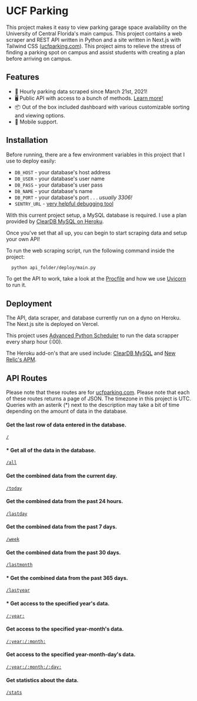 
# UCF Parking

This project makes it easy to view parking garage space availability on the University of Central Florida's main campus. This project contains a web scraper and REST API written in Python and a site written in Next.js with Tailwind CSS ([ucfparking.com](https://ucfparking.com)). This project aims to relieve the stress of finding a parking spot on campus and assist students with creating a plan before arriving on campus.
## Features
- 🚀 Hourly parking data scraped since March 21st, 2021!
- 🖥️ Public API with access to a bunch of methods. [Learn more!](#api-routes)
- 📦 Out of the box included dashboard with various customizable sorting and viewing options.
- 📱 Mobile support.
## Installation
Before running, there are a few environment variables in this project that I use to deploy easily:
- `DB_HOST` - your database's host address
- `DB_USER` - your database's user name
- `DB_PASS` - your database's user pass
- `DB_NAME` - your database's name
- `DB_PORT` - your database's port . . . *usually 3306!*
- `SENTRY_URL` - [very helpful debugging tool](https://sentry.io/)

With this current project setup, a MySQL database is required. I use a plan provided by [ClearDB MySQL on Heroku](https://devcenter.heroku.com/articles/cleardb).

Once you've set that all up, you can begin to start scraping data and setup your own API!

To run the web scraping script, run the following command inside the project:
```bash
  python api_folder/deploy/main.py
```

To get the API to work, take a look at the [Procfile](https://github.com/JakeValenzuela/ucfparking/blob/master/Procfile) and how we use [Uvicorn](https://www.uvicorn.org/) to run it.
## Deployment
The API, data scraper, and database currently run on a dyno on Heroku. The Next.js site is deployed on Vercel.

This project uses [Advanced Python Scheduler](https://apscheduler.readthedocs.io/) to run the data scrapper every sharp hour (:00).

The Heroku add-on's that are used include: [ClearDB MySQL](https://devcenter.heroku.com/articles/cleardb) and [New Relic's APM](https://newrelic.com/products/application-monitoring).
## API Routes
Please note that these routes are for [ucfparking.com](https://ucf-parking-data.herokuapp.com). Please note that each of these routes returns a page of JSON. The timezone in this project is UTC. Queries with an asterik (*) next to the description may take a bit of time depending on the amount of data in the database.

#### Get the last row of data entered in the database.
[`/`](https://api.ucfparking.com/)

#### * Get all of the data in the database.
[`/all`](https://api.ucfparking.com/all)

#### Get the combined data from the current day.
[`/today`](https://api.ucfparking.com/today)

#### Get the combined data from the past 24 hours.
[`/lastday`](https://api.ucfparking.com/lastday)

#### Get the combined data from the past 7 days.
[`/week`](https://api.ucfparking.com/week)

#### Get the combined data from the past 30 days.
[`/lastmonth`](https://api.ucfparking.com/lastmonth)

#### * Get the combined data from the past 365 days.
[`/lastyear`](https://api.ucfparking.com/lastyear)

#### * Get access to the specified year's data.
[`/:year:`](https://api.ucfparking.com/2022)

#### Get access to the specified year-month's data.
[`/:year:/:month:`](https://api.ucfparking.com/2022/01)

#### Get access to the specified year-month-day's data.
[`/:year:/:month:/:day:`](https://api.ucfparking.com/2022/01/01)

#### Get statistics about the data.
[`/stats`](https://api.ucfparking.com/stats)
